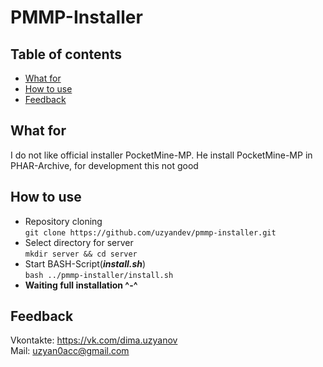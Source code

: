 # PMMP-Installer

## Table of contents

* [What for](#what-for)
* [How to use](#how-to-use)
* [Feedback](#feedback)

## What for

I do not like official installer PocketMine-MP. He install PocketMine-MP in PHAR-Archive, for development this not good

## How to use

* Repository cloning <br>
`git clone https://github.com/uzyandev/pmmp-installer.git`
* Select directory for server <br>
`mkdir server && cd server`
* Start BASH-Script(***install.sh***) <br>
`bash ../pmmp-installer/install.sh`
* **Waiting full installation ^-^**

## Feedback

Vkontakte: <https://vk.com/dima.uzyanov>
<br>
Mail: uzyan0acc@gmail.com
